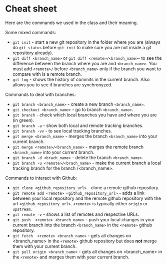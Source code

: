 # Cheat sheet

Here are the commands we used in the class and their meaning.

Some mixed commands:

 - `git init` - start a new git repository in the folder where you are (always do `git status` before `git init` to make sure you are not inside a git repository already).
 - `git diff <branch_name>`  or `git diff <remote>/<branch_name>`- to see the difference between the branch where you are and `<branch_name>`. You must add `<remote>/` before `<branch_name>` only if the branch you want to compare with is a remote branch.
 - `git log` - shows the history of commits in the current branch. Also allows you to see if branches are synchronyzed.


Commands to deal with branches:

 - `git branch <branch_name>` - create a new branch `<branch_name>`.
 - `git checkout <branch_name>` - go to branch `<branch_name>`.
 - `git branch` - check which local branches you have and where you are (in green).
 - `git branch -a` - show both local and remote tracking branches.
 - `git branch -vv` - to see local tracking branches.
 - `git merge <branch_name>` - merges the branch `<branch_name>` into your current branch.
 - `git merge <remote>/<branch_name>` - merges the remote branch `<branch_name>` into your current branch.
 - `git branch -d <brach_name>` - delete the branch `<branch_name>`.
 - `git branch -u <remote>/<brach_name>` - make the current branch a local tracking branch for the branch <remote>/<branch_name>.


Commands to interact with Github:

 - `git clone <github_repository_url>` - clone a remote github repository.
 - `git remote add <remote> <github_repository_url>` - adds a link between your local repository and the remote github repository with the url `<github_repository_url>`. `<remote>` is typically either `origin` or `upstream`.
 - `git remote -v` - shows a list of remotes and respective URLs.
 - `git push  <remote> <branch_name>` - push your local changes in your current branch into the branch `<branch_name>` in the `<remote>` github repository.
 - `git fetch  <remote> <branch_name>` - gets all changes on <branch_name> in the `<remote>` github repository but does **not** merge them with your current branch.
 - `git pull origin <branch_name>` - gets all changes on <branch_name> in the `<remote>` and merges them with your current branch.


